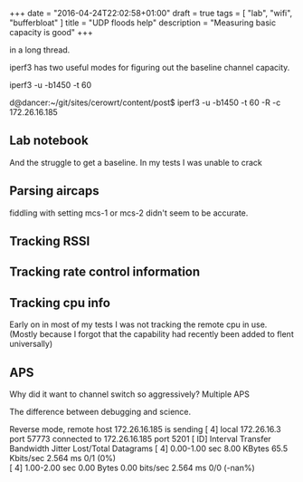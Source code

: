 +++
date = "2016-04-24T22:02:58+01:00"
draft = true
tags = [ "lab", "wifi", "bufferbloat" ]
title = "UDP floods help"
description = "Measuring basic capacity is good"
+++

in a long thread. 

iperf3 has two useful modes for figuring out the baseline channel capacity.

iperf3 -u -b1450 -t 60

d@dancer:~/git/sites/cerowrt/content/post$ iperf3 -u -b1450 -t 60 -R -c 172.26.16.185

## Lab notebook

And the struggle to get a baseline. In my tests I was unable to crack

## Parsing aircaps

fiddling with setting mcs-1 or mcs-2 didn't seem to be accurate.
## Tracking RSSI

## Tracking rate control information

## Tracking cpu info

Early on in most of my tests I was not tracking the remote cpu in use.
(Mostly because I forgot that the capability had recently been 
 added to flent universally)
## APS

Why did it want to channel switch so aggressively? Multiple APS

The difference between debugging and science.

Reverse mode, remote host 172.26.16.185 is sending
[  4] local 172.26.16.3 port 57773 connected to 172.26.16.185 port 5201
[ ID] Interval           Transfer     Bandwidth       Jitter    Lost/Total Datagrams
[  4]   0.00-1.00   sec  8.00 KBytes  65.5 Kbits/sec  2.564 ms  0/1 (0%)  
[  4]   1.00-2.00   sec  0.00 Bytes  0.00 bits/sec  2.564 ms  0/0 (-nan%)  

